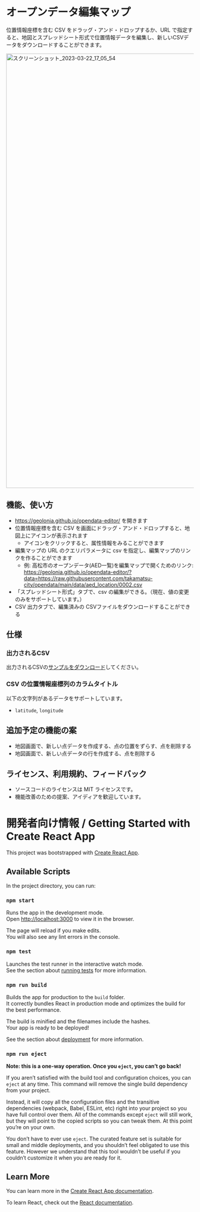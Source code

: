 # オープンデータ編集マップ

位置情報座標を含む CSV をドラッグ・アンド・ドロップするか、URL で指定すると、地図とスプレッドシート形式で位置情報データを編集し、新しいCSVデータをダウンロードすることができます。

<img width="1166" alt="スクリーンショット_2023-03-22_17_05_54" src="https://user-images.githubusercontent.com/1124652/226838649-d24c1d43-6832-461f-a74d-b50d2ceba455.png">

## 機能、使い方

- https://geolonia.github.io/opendata-editor/ を開きます
- 位置情報座標を含む CSV を画面にドラッグ・アンド・ドロップすると、地図上にアイコンが表示されます
  - アイコンをクリックすると、属性情報をみることができます
- 編集マップの URL のクエリパラメータに csv を指定し、編集マップのリンクを作ることができます
  - 例: 高松市のオープンデータ(AED一覧)を編集マップで開くためのリンク: https://geolonia.github.io/opendata-editor/?data=https://raw.githubusercontent.com/takamatsu-city/opendata/main/data/aed_location/0002.csv
- 「スプレッドシート形式」タブで、csv の編集ができる。（現在、値の変更のみをサポートしています。）
- CSV 出力タブで、編集済みの CSVファイルをダウンロードすることができる

## 仕様

### 出力されるCSV

出力されるCSVの[サンプルをダウンロード](https://github.com/takamatsu-city/opendata/tree/main/data/aed_location)してください。

### CSV の位置情報座標列のカラムタイトル

以下の文字列があるデータをサポートしています。

- `latitude`, `longitude` 

## 追加予定の機能の案

- 地図画面で、新しい点データを作成する、点の位置をずらす、点を削除する
- 地図画面で、新しい点データの行を作成する、点を削除する

## ライセンス、利用規約、フィードバック

- ソースコードのライセンスは MIT ライセンスです。
- 機能改善のための提案、アイディアを歓迎しています。

# 開発者向け情報 / Getting Started with Create React App

This project was bootstrapped with [Create React App](https://github.com/facebook/create-react-app).

## Available Scripts

In the project directory, you can run:

### `npm start`

Runs the app in the development mode.\
Open [http://localhost:3000](http://localhost:3000) to view it in the browser.

The page will reload if you make edits.\
You will also see any lint errors in the console.

### `npm test`

Launches the test runner in the interactive watch mode.\
See the section about [running tests](https://facebook.github.io/create-react-app/docs/running-tests) for more information.

### `npm run build`

Builds the app for production to the `build` folder.\
It correctly bundles React in production mode and optimizes the build for the best performance.

The build is minified and the filenames include the hashes.\
Your app is ready to be deployed!

See the section about [deployment](https://facebook.github.io/create-react-app/docs/deployment) for more information.

### `npm run eject`

**Note: this is a one-way operation. Once you `eject`, you can’t go back!**

If you aren’t satisfied with the build tool and configuration choices, you can `eject` at any time. This command will remove the single build dependency from your project.

Instead, it will copy all the configuration files and the transitive dependencies (webpack, Babel, ESLint, etc) right into your project so you have full control over them. All of the commands except `eject` will still work, but they will point to the copied scripts so you can tweak them. At this point you’re on your own.

You don’t have to ever use `eject`. The curated feature set is suitable for small and middle deployments, and you shouldn’t feel obligated to use this feature. However we understand that this tool wouldn’t be useful if you couldn’t customize it when you are ready for it.

## Learn More

You can learn more in the [Create React App documentation](https://facebook.github.io/create-react-app/docs/getting-started).

To learn React, check out the [React documentation](https://reactjs.org/).
